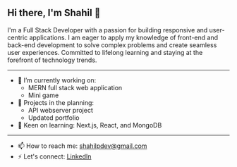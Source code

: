## Hi there, I'm Shahil 👋

I'm a Full Stack Developer with a passion for building responsive and user-centric applications. I am eager to apply my knowledge of front-end and back-end development to solve complex problems and create seamless user experiences. Committed to lifelong learning and staying at the forefront of technology trends.  

---

- 🔭 I’m currently working on:
    - MERN full stack web application
    - Mini game
-  🌱 Projects in the planning:
    - API webserver project
    - Updated portfolio
- 🤔 Keen on learning: Next.js, React, and MongoDB

---

- 📫 How to reach me: <shahilpdev@gmail.com>
- ⚡ Let's connect: [LinkedIn](https://www.linkedin.com/in/shahil-prasad/)
